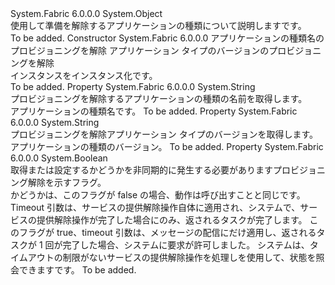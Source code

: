 <Type Name="UnprovisionApplicationTypeDescription" FullName="System.Fabric.Description.UnprovisionApplicationTypeDescription">
  <TypeSignature Language="C#" Value="public sealed class UnprovisionApplicationTypeDescription" />
  <TypeSignature Language="ILAsm" Value=".class public auto ansi sealed beforefieldinit UnprovisionApplicationTypeDescription extends System.Object" />
  <TypeSignature Language="DocId" Value="T:System.Fabric.Description.UnprovisionApplicationTypeDescription" />
  <TypeSignature Language="VB.NET" Value="Public NotInheritable Class UnprovisionApplicationTypeDescription" />
  <TypeSignature Language="F#" Value="type UnprovisionApplicationTypeDescription = class" />
  <AssemblyInfo>
    <AssemblyName>System.Fabric</AssemblyName>
    <AssemblyVersion>6.0.0.0</AssemblyVersion>
  </AssemblyInfo>
  <Base>
    <BaseTypeName>System.Object</BaseTypeName>
  </Base>
  <Interfaces />
  <Docs>
    <summary>
      <para>使用して準備を解除するアプリケーションの種類について説明します<see cref="M:System.Fabric.FabricClient.ApplicationManagementClient.UnprovisionApplicationAsync(System.Fabric.Description.UnprovisionApplicationTypeDescription,System.TimeSpan,System.Threading.CancellationToken)" />です。</para>
    </summary>
    <remarks>To be added.</remarks>
  </Docs>
  <Members>
    <Member MemberName=".ctor">
      <MemberSignature Language="C#" Value="public UnprovisionApplicationTypeDescription (string applicationTypeName, string applicationTypeVersion);" />
      <MemberSignature Language="ILAsm" Value=".method public hidebysig specialname rtspecialname instance void .ctor(string applicationTypeName, string applicationTypeVersion) cil managed" />
      <MemberSignature Language="DocId" Value="M:System.Fabric.Description.UnprovisionApplicationTypeDescription.#ctor(System.String,System.String)" />
      <MemberSignature Language="VB.NET" Value="Public Sub New (applicationTypeName As String, applicationTypeVersion As String)" />
      <MemberSignature Language="F#" Value="new System.Fabric.Description.UnprovisionApplicationTypeDescription : string * string -&gt; System.Fabric.Description.UnprovisionApplicationTypeDescription" Usage="new System.Fabric.Description.UnprovisionApplicationTypeDescription (applicationTypeName, applicationTypeVersion)" />
      <MemberType>Constructor</MemberType>
      <AssemblyInfo>
        <AssemblyName>System.Fabric</AssemblyName>
        <AssemblyVersion>6.0.0.0</AssemblyVersion>
      </AssemblyInfo>
      <Parameters>
        <Parameter Name="applicationTypeName" Type="System.String" />
        <Parameter Name="applicationTypeVersion" Type="System.String" />
      </Parameters>
      <Docs>
        <param name="applicationTypeName">
          <para>アプリケーションの種類名のプロビジョニングを解除</para>
        </param>
        <param name="applicationTypeVersion">
          <para>アプリケーション タイプのバージョンのプロビジョニングを解除</para>
        </param>
        <summary>
          <para>インスタンスをインスタンス化<see cref="T:System.Fabric.Description.UnprovisionApplicationTypeDescription" />です。</para>
        </summary>
        <remarks>To be added.</remarks>
      </Docs>
    </Member>
    <Member MemberName="ApplicationTypeName">
      <MemberSignature Language="C#" Value="public string ApplicationTypeName { get; }" />
      <MemberSignature Language="ILAsm" Value=".property instance string ApplicationTypeName" />
      <MemberSignature Language="DocId" Value="P:System.Fabric.Description.UnprovisionApplicationTypeDescription.ApplicationTypeName" />
      <MemberSignature Language="VB.NET" Value="Public ReadOnly Property ApplicationTypeName As String" />
      <MemberSignature Language="F#" Value="member this.ApplicationTypeName : string" Usage="System.Fabric.Description.UnprovisionApplicationTypeDescription.ApplicationTypeName" />
      <MemberType>Property</MemberType>
      <AssemblyInfo>
        <AssemblyName>System.Fabric</AssemblyName>
        <AssemblyVersion>6.0.0.0</AssemblyVersion>
      </AssemblyInfo>
      <ReturnValue>
        <ReturnType>System.String</ReturnType>
      </ReturnValue>
      <Docs>
        <summary>
          <para>プロビジョニングを解除するアプリケーションの種類の名前を取得します。</para>
        </summary>
        <value>
          <para>アプリケーションの種類名です。</para>
        </value>
        <remarks>To be added.</remarks>
      </Docs>
    </Member>
    <Member MemberName="ApplicationTypeVersion">
      <MemberSignature Language="C#" Value="public string ApplicationTypeVersion { get; }" />
      <MemberSignature Language="ILAsm" Value=".property instance string ApplicationTypeVersion" />
      <MemberSignature Language="DocId" Value="P:System.Fabric.Description.UnprovisionApplicationTypeDescription.ApplicationTypeVersion" />
      <MemberSignature Language="VB.NET" Value="Public ReadOnly Property ApplicationTypeVersion As String" />
      <MemberSignature Language="F#" Value="member this.ApplicationTypeVersion : string" Usage="System.Fabric.Description.UnprovisionApplicationTypeDescription.ApplicationTypeVersion" />
      <MemberType>Property</MemberType>
      <AssemblyInfo>
        <AssemblyName>System.Fabric</AssemblyName>
        <AssemblyVersion>6.0.0.0</AssemblyVersion>
      </AssemblyInfo>
      <ReturnValue>
        <ReturnType>System.String</ReturnType>
      </ReturnValue>
      <Docs>
        <summary>
          <para>プロビジョニングを解除アプリケーション タイプのバージョンを取得します。</para>
        </summary>
        <value>
          <para>アプリケーションの種類のバージョン。</para>
        </value>
        <remarks>To be added.</remarks>
      </Docs>
    </Member>
    <Member MemberName="Async">
      <MemberSignature Language="C#" Value="public bool Async { get; set; }" />
      <MemberSignature Language="ILAsm" Value=".property instance bool Async" />
      <MemberSignature Language="DocId" Value="P:System.Fabric.Description.UnprovisionApplicationTypeDescription.Async" />
      <MemberSignature Language="VB.NET" Value="Public Property Async As Boolean" />
      <MemberSignature Language="F#" Value="member this.Async : bool with get, set" Usage="System.Fabric.Description.UnprovisionApplicationTypeDescription.Async" />
      <MemberType>Property</MemberType>
      <AssemblyInfo>
        <AssemblyName>System.Fabric</AssemblyName>
        <AssemblyVersion>6.0.0.0</AssemblyVersion>
      </AssemblyInfo>
      <ReturnValue>
        <ReturnType>System.Boolean</ReturnType>
      </ReturnValue>
      <Docs>
        <summary>
          <para>取得または設定するかどうかを非同期的に発生する必要がありますプロビジョニング解除を示すフラグ。</para>
        </summary>
        <value>
          <para>かどうかは、このフラグが false の場合、動作は呼び出すことと同じ<see cref="M:System.Fabric.FabricClient.ApplicationManagementClient.UnprovisionApplicationAsync(System.String,System.String,System.TimeSpan,System.Threading.CancellationToken)" />です。 Timeout 引数は、サービスの提供解除操作自体に適用され、システムで、サービスの提供解除操作が完了した場合にのみ、返されるタスクが完了します。</para>
          <para>このフラグが true、timeout 引数は、メッセージの配信にだけ適用し、返されるタスクが 1 回が完了した場合、システムに要求が許可しました。 システムは、タイムアウトの制限がないサービスの提供解除操作を処理しを使用して、状態を照会できます<see cref="M:System.Fabric.FabricClient.QueryClient.GetApplicationTypeListAsync" />です。</para>
        </value>
        <remarks>To be added.</remarks>
      </Docs>
    </Member>
  </Members>
</Type>